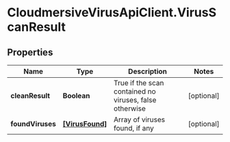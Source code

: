 # CloudmersiveVirusApiClient.VirusScanResult

## Properties
Name | Type | Description | Notes
------------ | ------------- | ------------- | -------------
**cleanResult** | **Boolean** | True if the scan contained no viruses, false otherwise | [optional] 
**foundViruses** | [**[VirusFound]**](VirusFound.md) | Array of viruses found, if any | [optional] 


